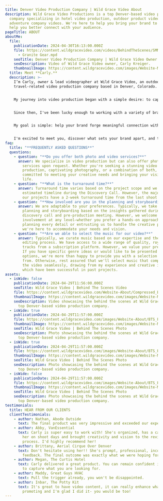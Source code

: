 ```yaml
---
title: Denver Video Production Company | Wild Grace Video About
description: Wild Grace Video Productions is a top Denver-based video production
  company specializing in hotel video production, outdoor product videos and
  adventure company videos. We're here to help you bring your brand to life and
  help you better connect with your audience.
pageTitle: ABOUT
aboutMe:
  file:
    publicationDate: 2024-04-30T16:13:00.000Z
    file: https://content.wildgracevideo.com/videos/BehindTheScenes/SMM+-+Granite+Gear/SMM
      - Granite Gear.mpd
    seoTitle: Denver Video Production Company | Wild Grace Video Owner
    seoDescription: Video of Wild Grace Video owner, Carly Kreiger.
    thumbnailImage: https://content.wildgracevideo.com/images/Website-Main/logo1.webp
  title: Meet **Carly.**
  description: >-
    I’m Carly, owner & lead videographer at Wild Grace Video, an outdoor and
    travel-related video production company based in Denver, Colorado.


    My journey into video production began with a simple desire: to capture and preserve the meaningful moments of my life. As I crafted video compilations of adventures that I refused to miss out on, I realized that I loved creating videos that told the story of new experiences. places, and people.


    Since then, I've been lucky enough to working with a variety of brands that share a love for the outdoors and travel. Now, I’m here to help your brand grow through video, translating your company's identity into a feeling that draws in an aligned audience.


    My goal is simple: help your brand forge meaningful connection with a like-minded community.


    I'm excited to meet you, discover what sets your brand apart, and to embark on this creative journey together.
faq:
  title: "**FREQUENTLY ASKED QUESTIONS**"
  questions:
    - question: "**Do you offer both photo and video services?**"
      answer: We specialize in video production but can also offer photography
        services upon request. Whether you're seeking a stunning video
        production, captivating photography, or a combination of both, we're
        committed to meeting your creative needs and bringing your vision to
        life.
    - question: "**What is the turnaround time?**"
      answer: Turnaround time varies based on the project scope and we will provide an
        estimated timeline during the Discovery Call. However, the majority of
        our projects have a 2-week turnaround time from the last shoot date.
    - question: "**How involved are you in the planning and storyboarding process?**"
      answer: We are adaptable to your preferences. Typically, we take the lead in
        planning and storyboarding based on the insights gathered during our
        discovery call and pre-production meeting. However, we welcome your
        involvement at any level—whether you prefer a hands-on approach in
        planning every detail or entrusting us to handle the creative process,
        we're here to accommodate your needs and vision.
    - question: "**Are we able to select the music for our video?**"
      answer: Typically, we curate music based on our expertise and the flow of the
        editing process. We have access to a wide range of quality, royalty-free
        tracks from a subscription platform. However, we value your preferences.
        If you have specific genre ideas or would like to be presented with song
        options, we're more than happy to provide you with a selection to choose
        from. Otherwise, rest assured that we'll select music that complements
        the video seamlessly, drawing from my experience and creative instincts
        which have been successful in past projects.
assets:
  - isWide: false
    publicationDate: 2024-04-29T11:56:00.000Z
    seoTitle: Wild Grace Video | Behind The Scenes Video
    file: https://content.wildgracevideo.com/Website-About/Compressed_BTS_Video.mp4
    thumbnailImage: https://content.wildgracevideo.com/images/Website-Main/logo1.webp
    seoDescription: Video showcasing the behind the scenes at Wild Grace Video, a
      top Denver-based video production company.
  - isWide: true
    publicationDate: 2024-04-29T11:57:00.000Z
    file: https://content.wildgracevideo.com/images/Website-About/BTS_Photo1.webp
    thumbnailImage: https://content.wildgracevideo.com/images/Website-Main/logo1.webp
    seoTitle: Wild Grace Video | Behind The Scenes Photo
    seoDescription: Photo showcasing the behind the scenes at Wild Grace Video, a
      top Denver-based video production company.
  - isWide: true
    publicationDate: 2024-04-29T11:57:00.000Z
    file: https://content.wildgracevideo.com/images/Website-About/BTS_Photo3.webp
    thumbnailImage: https://content.wildgracevideo.com/images/Website-Main/logo1.webp
    seoTitle: Wild Grace Video | Behind The Scenes Photo
    seoDescription: Photo showcasing the behind the scenes at Wild Grace Video, a
      top Denver-based video production company.
  - isWide: false
    publicationDate: 2024-04-29T11:57:00.000Z
    file: https://content.wildgracevideo.com/images/Website-About/BTS_Photo2.webp
    thumbnailImage: https://content.wildgracevideo.com/images/Website-Main/logo1.webp
    seoTitle: Wild Grace Video | Behind The Scenes Photo
    seoDescription: Photo showcasing the behind the scenes at Wild Grace Video, a
      top Denver-based video production company.
testimonials:
  title: HEAR FROM OUR CLIENTS
  clientTestimonials:
    - author: Nathan, Abode Outside
      text: The final product was very impressive and exceeded our expectations
    - author: Abby, VanEssential
      text: Carly is super easy to work with! She's organized, has a calm energy about
        her on shoot days and brought creativity and vision to the revision
        process. I'd highly recommend her!
    - author: Brittany, Aerial Cirque Over Denver
      text: Don't hesitate using her!! She's prompt, professional, incorporates
        feedback. The final outcome was exactly what we were hoping for.
    - author: Megan, The Curtis Hotel
      text: Carly delivered a great product. You can remain confident in her abilities
        to capture what you are looking for.
    - author: Maddy, Great Guys HVAC
      text: Pull the trigger already, you won't be disappointed.
    - author: Inbar, The Potty Kit
      text: It's great to have video content, it can really enhance what you are
        promoting and I'm glad I did it- you would be too!
---
```

